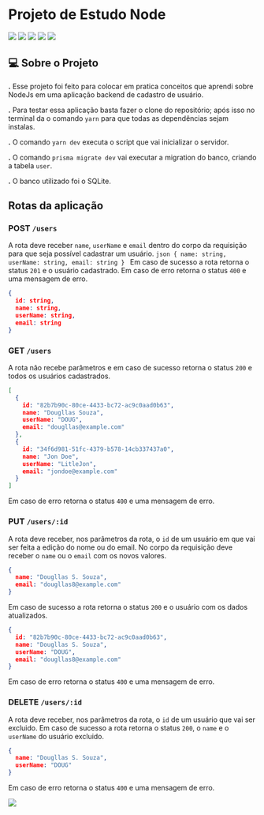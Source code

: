 # Projeto de Estudo Node

 ![](https://img.shields.io/badge/TypeScript-007ACC?style=for-the-badge&logo=typescript&logoColor=white) ![](https://img.shields.io/badge/Yarn-2C8EBB?style=for-the-badge&logo=yarn&logoColor=white) ![](https://img.shields.io/badge/Node.js-339933?style=for-the-badge&logo=nodedotjs&logoColor=white) ![](	https://img.shields.io/badge/SQLite-07405E?style=for-the-badge&logo=sqlite&logoColor=white) ![](https://img.shields.io/badge/prisma-1B222D?style=for-the-badge&logo=prisma&logoColor=white)

## 💻 Sobre o Projeto

**.**  Esse projeto foi feito para colocar em pratica conceitos que aprendi sobre NodeJs em uma aplicação backend de cadastro de usuário.

**.** Para testar essa aplicação basta fazer o clone do repositório; após isso no terminal da o comando `yarn` para que todas as dependências sejam instalas.

**.** O comando `yarn dev` executa o script que vai inicializar o servidor.

**.** O comando `prisma migrate dev` vai executar a migration do banco, criando a tabela `user`.

**.** O banco utilizado foi o SQLite. 

## Rotas da aplicação

### POST `/users`
A rota deve receber `name`, `userName` e `email` dentro do corpo da requisição para que seja possível cadastrar um usuário.
``json
{
  name: string,
  userName: string,
  email: string
}
``
Em caso de sucesso a rota retorna o status `201` e o usuário cadastrado. Em caso de erro retorna o status `400` e uma mensagem de erro.
```json
{
  id: string,
  name: string,
  userName: string,
  email: string
}
```

### GET `/users`

A rota não recebe parâmetros e em caso de sucesso retorna o status `200` e todos os usuários cadastrados.
```json
[
  {
    id: "82b7b90c-80ce-4433-bc72-ac9c0aad0b63",
    name: "Dougllas Souza",
    userName: "DOUG",
    email: "dougllas@example.com"
  },
  {
    id: "34f6d981-51fc-4379-b578-14cb337437a0",
    name: "Jon Doe",
    userName: "LitleJon",
    email: "jondoe@example.com"
  }
]
```
Em caso de erro retorna o status `400` e uma mensagem de erro.
### PUT `/users/:id`

A rota deve receber, nos parâmetros da rota, o `id` de um usuário em que vai ser feita a edição do nome ou do email.
No corpo da requisição deve receber o `name` ou o `email` com os novos valores. 
```json
{
  name: "Dougllas S. Souza",
  email: "dougllas8@example.com"
}
```
Em caso de sucesso a rota retorna o status `200` e o usuário com os dados atualizados.
```json
{
  id: "82b7b90c-80ce-4433-bc72-ac9c0aad0b63",
  name: "Dougllas S. Souza",
  userName: "DOUG",
  email: "dougllas8@example.com"
}
```
Em caso de erro retorna o status `400` e uma mensagem de erro.

### DELETE `/users/:id`
A rota deve receber, nos parâmetros da rota, o `id` de um usuário que vai ser excluido.
Em caso de sucesso a rota retorna o status `200`, o `name` e o `userName` do usuário excluido.

```json
{
  name: "Dougllas S. Souza",
  userName: "DOUG"
}
```
Em caso de erro retorna o status `400` e uma mensagem de erro.
   
![](img/.png)

